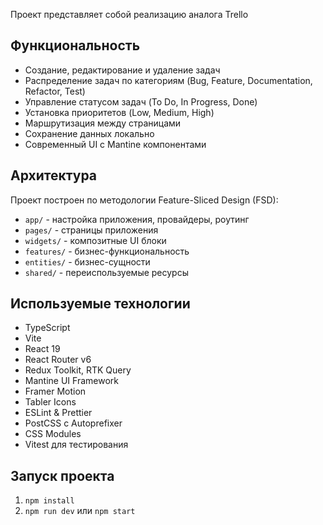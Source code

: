 Проект представляет собой реализацию аналога Trello

## Функциональность

- Создание, редактирование и удаление задач
- Распределение задач по категориям (Bug, Feature, Documentation, Refactor, Test)
- Управление статусом задач (To Do, In Progress, Done)
- Установка приоритетов (Low, Medium, High)
- Маршрутизация между страницами
- Сохранение данных локально
- Современный UI с Mantine компонентами

## Архитектура

Проект построен по методологии Feature-Sliced Design (FSD):
- `app/` - настройка приложения, провайдеры, роутинг
- `pages/` - страницы приложения
- `widgets/` - композитные UI блоки
- `features/` - бизнес-функциональность
- `entities/` - бизнес-сущности
- `shared/` - переиспользуемые ресурсы

## Используемые технологии

- TypeScript
- Vite
- React 19
- React Router v6
- Redux Toolkit, RTK Query
- Mantine UI Framework
- Framer Motion
- Tabler Icons
- ESLint & Prettier
- PostCSS с Autoprefixer
- CSS Modules
- Vitest для тестирования

## Запуск проекта

1.  `npm install`
2.  `npm run dev` или `npm start`
